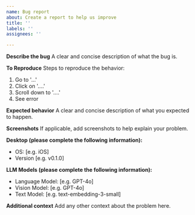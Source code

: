 ```yaml
---
name: Bug report
about: Create a report to help us improve
title: ''
labels: ''
assignees: ''

---
```


**Describe the bug**
A clear and concise description of what the bug is.

**To Reproduce**
Steps to reproduce the behavior:
1. Go to '...'
2. Click on '....'
3. Scroll down to '....'
4. See error

**Expected behavior**
A clear and concise description of what you expected to happen.

**Screenshots**
If applicable, add screenshots to help explain your problem.

**Desktop (please complete the following information):**
 - OS: [e.g. iOS]
 - Version [e.g. v0.1.0]

**LLM Models (please complete the following information):**
 - Language Model: [e.g. GPT-4o]
 - Vision Model: [e.g. GPT-4o]
 - Text Model: [e.g. text-embedding-3-small]

**Additional context**
Add any other context about the problem here.
